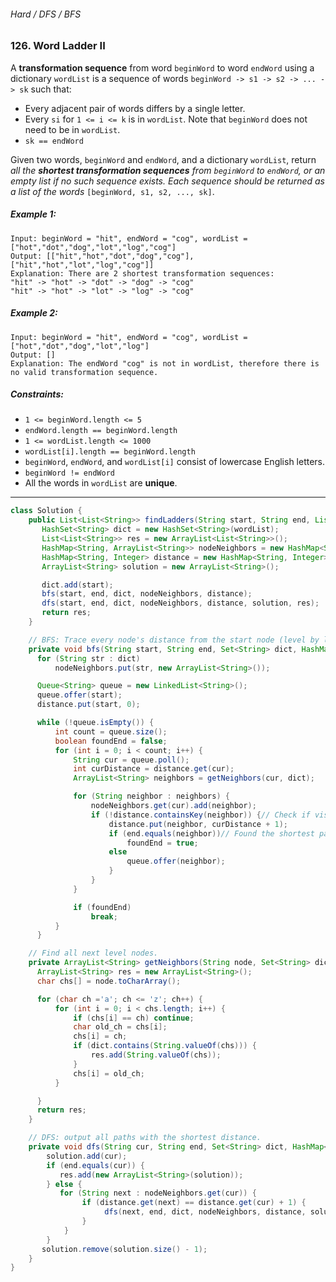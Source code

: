 ###### Hard / DFS / BFS

### 126. Word Ladder II

A **transformation sequence** from word `beginWord` to word `endWord` using a dictionary `wordList` is a sequence of words `beginWord -> s1 -> s2 -> ... -> sk` such that:

- Every adjacent pair of words differs by a single letter.
- Every `si` for `1 <= i <= k` is in `wordList`. Note that `beginWord` does not need to be in `wordList`.
- `sk == endWord`

Given two words, `beginWord` and `endWord`, and a dictionary `wordList`, return _all the **shortest transformation sequences** from `beginWord` to `endWord`, or an empty list if no such sequence exists. Each sequence should be returned as a list of the words_ `[beginWord, s1, s2, ..., sk]`.

 

##### Example 1:
```
Input: beginWord = "hit", endWord = "cog", wordList = ["hot","dot","dog","lot","log","cog"]
Output: [["hit","hot","dot","dog","cog"],["hit","hot","lot","log","cog"]]
Explanation: There are 2 shortest transformation sequences:
"hit" -> "hot" -> "dot" -> "dog" -> "cog"
"hit" -> "hot" -> "lot" -> "log" -> "cog"
```
##### Example 2:
```
Input: beginWord = "hit", endWord = "cog", wordList = ["hot","dot","dog","lot","log"]
Output: []
Explanation: The endWord "cog" is not in wordList, therefore there is no valid transformation sequence.
``` 

##### Constraints:

- `1 <= beginWord.length <= 5`
- `endWord.length == beginWord.length`
- `1 <= wordList.length <= 1000`
- `wordList[i].length == beginWord.length`
- `beginWord`, `endWord`, and `wordList[i]` consist of lowercase English letters.
- `beginWord != endWord`
- All the words in `wordList` are **unique**.

***

```java
class Solution {
    public List<List<String>> findLadders(String start, String end, List<String> wordList) {
       HashSet<String> dict = new HashSet<String>(wordList);
       List<List<String>> res = new ArrayList<List<String>>();         
       HashMap<String, ArrayList<String>> nodeNeighbors = new HashMap<String, ArrayList<String>>();// Neighbors for every node
       HashMap<String, Integer> distance = new HashMap<String, Integer>();// Distance of every node from the start node
       ArrayList<String> solution = new ArrayList<String>();

       dict.add(start);          
       bfs(start, end, dict, nodeNeighbors, distance);                 
       dfs(start, end, dict, nodeNeighbors, distance, solution, res);   
       return res;
    }

    // BFS: Trace every node's distance from the start node (level by level).
    private void bfs(String start, String end, Set<String> dict, HashMap<String, ArrayList<String>> nodeNeighbors, HashMap<String, Integer> distance) {
      for (String str : dict)
          nodeNeighbors.put(str, new ArrayList<String>());

      Queue<String> queue = new LinkedList<String>();
      queue.offer(start);
      distance.put(start, 0);

      while (!queue.isEmpty()) {
          int count = queue.size();
          boolean foundEnd = false;
          for (int i = 0; i < count; i++) {
              String cur = queue.poll();
              int curDistance = distance.get(cur);                
              ArrayList<String> neighbors = getNeighbors(cur, dict);

              for (String neighbor : neighbors) {
                  nodeNeighbors.get(cur).add(neighbor);
                  if (!distance.containsKey(neighbor)) {// Check if visited
                      distance.put(neighbor, curDistance + 1);
                      if (end.equals(neighbor))// Found the shortest path
                          foundEnd = true;
                      else
                          queue.offer(neighbor);
                      }
                  }
              }

              if (foundEnd)
                  break;
          }
      }

    // Find all next level nodes.    
    private ArrayList<String> getNeighbors(String node, Set<String> dict) {
      ArrayList<String> res = new ArrayList<String>();
      char chs[] = node.toCharArray();

      for (char ch ='a'; ch <= 'z'; ch++) {
          for (int i = 0; i < chs.length; i++) {
              if (chs[i] == ch) continue;
              char old_ch = chs[i];
              chs[i] = ch;
              if (dict.contains(String.valueOf(chs))) {
                  res.add(String.valueOf(chs));
              }
              chs[i] = old_ch;
          }

      }
      return res;
    }

    // DFS: output all paths with the shortest distance.
    private void dfs(String cur, String end, Set<String> dict, HashMap<String, ArrayList<String>> nodeNeighbors, HashMap<String, Integer> distance, ArrayList<String> solution, List<List<String>> res) {
        solution.add(cur);
        if (end.equals(cur)) {
           res.add(new ArrayList<String>(solution));
        } else {
           for (String next : nodeNeighbors.get(cur)) {            
                if (distance.get(next) == distance.get(cur) + 1) {
                     dfs(next, end, dict, nodeNeighbors, distance, solution, res);
                }
            }
        }           
       solution.remove(solution.size() - 1);
    }
}
```
